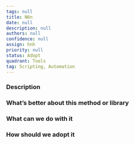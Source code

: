 ```yaml
---
tags: null
title: N6n
date: null
description: null
authors: null
confidence: null
assign: hnh
priority: null
status: Adopt
quadrant: Tools
tag: Scripting, Automation
---
```


<!-- table_of_contents a7d84bf9-34c0-4678-912b-4bfdb724d93f -->

### Description

### What’s better about this method or library

### What can we do with it

### How should we adopt it

<!-- child_database 5a92d1d7-448d-4959-85f2-3c8986937165 -->
